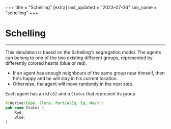 +++
title = "Schelling"
[extra]
last_updated = "2023-07-26"
sim_name = "schelling"
+++

# Schelling

---

This simulation is based on the Schelling's segregation model. The agents can belong to one of the
two existing different groups, represented by differently colored hearts (blue or red).
- If an agent has enough neighbours of the same group near himself, then he's happy and he will stay in his current location.
- Otherwise, the agent will move randomly in the next step.

Each agent has an id `u32` and a `Status` that represent its group.
```rs
#[derive(Copy, Clone, PartialEq, Eq, Hash)]
pub enum Status {
    Red,
    Blue,
}
```
